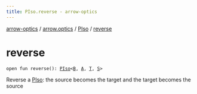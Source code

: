 ```yaml
---
title: PIso.reverse - arrow-optics
---
```


[arrow-optics](../../index.html) / [arrow.optics](../index.html) / [PIso](index.html) / [reverse](./reverse.html)

# reverse

`open fun reverse(): `[`PIso`](index.html)`<`[`B`](index.html#B)`, `[`A`](index.html#A)`, `[`T`](index.html#T)`, `[`S`](index.html#S)`>`

Reverse a [PIso](index.html): the source becomes the target and the target becomes the source

